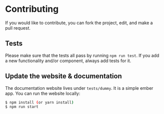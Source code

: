 # Contributing

If you would like to contribute, you can fork the project, edit, and make a
pull request.

## Tests

Please make sure that the tests all pass by running `npm run test`. If you add a new
functionality and/or component, always add tests for it.

## Update the website & documentation

The documentation website lives under `tests/dummy`. It is a simple
ember app. You can run the website locally:

```bash
$ npm install (or yarn install)
$ npm run start
```
